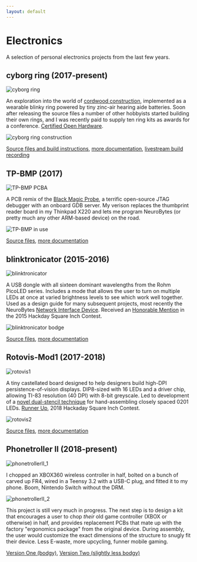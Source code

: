 ```yaml
---
layout: default
---
```


# Electronics
A selection of personal electronics projects from the last few years.

## cyborg ring (2017-present)

![cyborg ring](/assets/img/cyborg-ring.gif "cyborg ring")

An exploration into the world of [cordwood construction](https://en.wikipedia.org/wiki/Printed_circuit_board#Cordwood_construction), implemented as a wearable blinky ring powered by tiny zinc-air hearing aide batteries. Soon after releasing the source files a number of other hobbyists started building their own rings, and I was recently paid to supply ten ring kits as awards for a conference. [Certified Open Hardware](https://certification.oshwa.org/us000141.html).

![cyborg ring construction](/assets/img/cyborg-ring2.jpg "cyborg ring construction")

[Source files and build instructions](https://github.com/zakqwy/cyborg_ring), [more documentation](https://hackaday.io/project/34160-cyborg-ring), [livestream build recording](https://www.youtube.com/watch?v=spNg8LhxJz0)

## TP-BMP (2017)

![TP-BMP PCBA](/assets/img/tp-bmp1.jpg "TP-BMP PCBA")

A PCB remix of the [Black Magic Probe](https://1bitsquared.com/collections/frontpage/products/black-magic-probe), a terrific open-source JTAG debugger with an onboard GDB server. My verison replaces the thumbprint reader board in my Thinkpad X220 and lets me program NeuroBytes (or pretty much any other ARM-based device) on the road.

![TP-BMP in use](/assets/img/tp-bmp2.jpg "TP-BMP in use")

[Source files](https://github.com/zakqwy/TP-BMP), [more documentation](https://hackaday.io/project/27272-tp-bmp)

## blinktronicator (2015-2016)

![blinktronicator](/assets/img/blinktronicator1.jpg "blinktronicator")

A USB dongle with all sixteen dominant wavelengths from the Rohm PicoLED series. Includes a mode that allows the user to turn on multiple LEDs at once at varied brightness levels to see which work well together. Used as a design guide for many subsequent projects, most recently the NeuroBytes [Network Interface Device](https://github.com/neurotinker/neurobytes_nid). Received an [Honorable Mention](https://hackaday.com/2016/01/13/the-best-projects-that-fit-in-a-square-inch/) in the 2015 Hackday Square Inch Contest.

![blinktronicator bodge](/assets/img/blinktronicator2.jpg "blinktronicator bodge")

[Source files](https://github.com/zakqwy/blinktronicator), [more documentation](https://hackaday.io/project/8331-blinktronicator)

## Rotovis-Mod1 (2017-2018)

![rotovis1](/assets/img/rotovis1.png)

A tiny castellated board designed to help designers build high-DPI persistence-of-vision displays. DIP8-sized with 16 LEDs and a driver chip, allowing TI-83 resolution (40 DPI) with 8-bit greyscale. Led to development of a [novel dual-stencil technique](https://hackaday.io/project/27829-rotovis-mod1/log/70110-building-these-boards-is-its-own-special-brand-of-hell) for hand-assembling closely spaced 0201 LEDs. [Runner Up](https://hackaday.com/2018/10/18/packing-a-lot-into-a-little-pcb-winners-of-the-square-inch-project/), 2018 Hackaday Square Inch Contest.

![rotovis2](/assets/img/rotovis2.jpg)

[Source files](https://github.com/zakqwy/rotovis_mod1), [more documentation](https://hackaday.io/project/27829-rotovis-mod1)

## Phonetroller II (2018-present)

![phonetrollerII_1](/assets/img/phonetroller1II_1.jpg)

I chopped an XBOX360 wireless controller in half, bolted on a bunch of carved up FR4, wired in a Teensy 3.2 with a USB-C plug, and fitted it to my phone. Boom, Nintendo Switch without the DRM.

![phonetrollerII_2](/assets/img/phonetrollerII_2.jpg)

This project is still very much in progress. The next step is to design a kit that encourages a user to chop _their_ old game controller (XBOX or otherwise) in half, and provides replacement PCBs that mate up with the factory "ergonomics package" from the original device. During assembly, the user would customize the exact dimensions of the structure to snugly fit their device. Less E-waste, more upcycling, funner mobile gaming.

[Version One (bodgy)](https://hackaday.io/project/8160-weekend-novelty-projects/log/69162-phonetroller), [Version Two (slightly less bodgy)](https://hackaday.io/project/112177-phonetroller)
